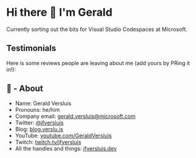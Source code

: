 # Hi there 👋 I'm Gerald

Currently sorting out the bits for Visual Studio Codespaces at Microsoft. 

## Testimonials
Here is some reviews people are leaving about me (add yours by PRing it in!):

<!--
I.e.

> Your eyebrows are on fleek.
> -Derek Zoolander

> You’re one of my favorite drunken karaoke partners.
> -JarJar Binks

> 10/10 would befriend again
> -Rick Sanchez
-->

## 🧔 - About

- Name: Gerald Versluis
- Pronouns: he/him
- Company email: gerald.versluis@microsoft.com
- Twitter: [@jfversluis](https://twitter.com/jfversluis)
- Blog: [blog.verslu.is](https://blog.verslu.is)
- YouTube: [youtube.com/GeraldVersluis](https://www.youtube.com/GeraldVersluis)
- Twitch: [twitch.tv/jfversluis](https://www.twitch.tv/jfversluis)
- All the handles and things: [jfversluis.dev](https://jfversluis.dev)
